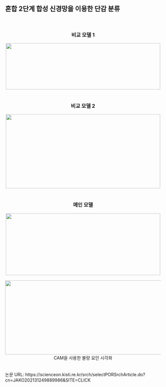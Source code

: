 <h2> 혼합 2단계 합성 신경망을 이용한 단감 분류 </h2>
<br/>
<div align=center> 
  <h3> 비교 모델 1 </h3>
<img src="https://user-images.githubusercontent.com/39451858/206478074-6b6b57d4-1f75-44ee-9de5-da8a09a416c9.png"  width="500" height="150"/>
<br/>
<br/>
  <h3> 비교 모델 2 </h3>
<img src="https://user-images.githubusercontent.com/39451858/206479421-fd027be8-386a-4b49-a624-52268a13dca9.png"  width="500" height="240"/>
<br/>
<br/>
  <h3> 메인 모델 </h3>
<img src="https://user-images.githubusercontent.com/39451858/206478065-1cf06e3d-89bb-4bc1-a8f9-d83a5d2a0d88.png"  width="500" height="200"/>
<br/>
<br/>
<img src="https://user-images.githubusercontent.com/39451858/206478082-bbd61ba7-3b6b-4745-a3ad-7829705eb226.png"  width="600" height="240"/>
<br/>
CAM을 사용한 불량 요인 시각화
</div>
<br/>
<br/>
논문 URL: https://scienceon.kisti.re.kr/srch/selectPORSrchArticle.do?cn=JAKO202131249889986&SITE=CLICK

